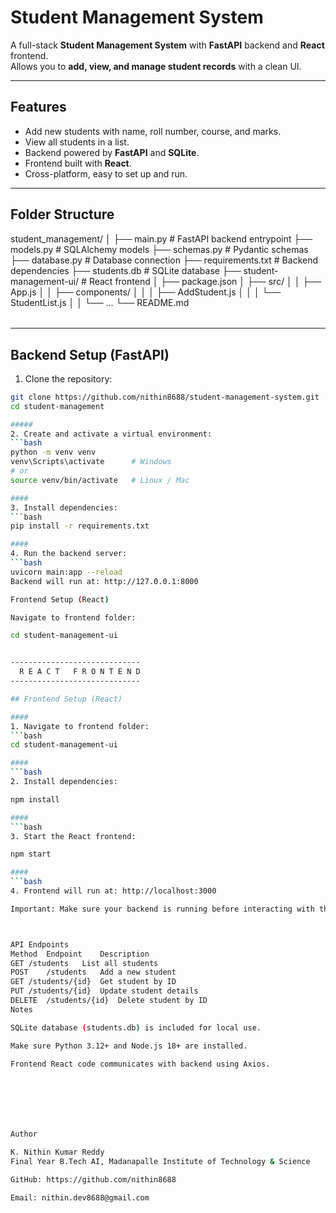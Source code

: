 # Student Management System

A full-stack **Student Management System** with **FastAPI** backend and **React** frontend.  
Allows you to **add, view, and manage student records** with a clean UI.

---

## Features

- Add new students with name, roll number, course, and marks.
- View all students in a list.
- Backend powered by **FastAPI** and **SQLite**.
- Frontend built with **React**.
- Cross-platform, easy to set up and run.

---

## Folder Structure

student_management/
│
├── main.py # FastAPI backend entrypoint
├── models.py # SQLAlchemy models
├── schemas.py # Pydantic schemas
├── database.py # Database connection
├── requirements.txt # Backend dependencies
├── students.db # SQLite database
├── student-management-ui/ # React frontend
│ ├── package.json
│ ├── src/
│ │ ├── App.js
│ │ ├── components/
│ │ │ ├── AddStudent.js
│ │ │ └── StudentList.js
│ │ └── ...
└── README.md


######

---

## Backend Setup (FastAPI)

1. Clone the repository:

```bash
git clone https://github.com/nithin8688/student-management-system.git
cd student-management

#####
2. Create and activate a virtual environment:
```bash
python -m venv venv
venv\Scripts\activate      # Windows
# or
source venv/bin/activate   # Linux / Mac

####
3. Install dependencies:
```bash
pip install -r requirements.txt

####
4. Run the backend server:
```bash
uvicorn main:app --reload
Backend will run at: http://127.0.0.1:8000

Frontend Setup (React)

Navigate to frontend folder:

cd student-management-ui


-----------------------------
  R E A C T   F R O N T E N D
-----------------------------

## Frontend Setup (React)

####
1. Navigate to frontend folder:
```bash
cd student-management-ui

####
```bash
2. Install dependencies:

npm install

####
```bash
3. Start the React frontend:

npm start

####
```bash
4. Frontend will run at: http://localhost:3000

Important: Make sure your backend is running before interacting with the frontend. Axios API calls in the frontend are pointed to http://127.0.0.1:8000/students.



API Endpoints
Method	Endpoint	Description
GET	/students	List all students
POST	/students	Add a new student
GET	/students/{id}	Get student by ID
PUT	/students/{id}	Update student details
DELETE	/students/{id}	Delete student by ID
Notes

SQLite database (students.db) is included for local use.

Make sure Python 3.12+ and Node.js 18+ are installed.

Frontend React code communicates with backend using Axios.







Author

K. Nithin Kumar Reddy
Final Year B.Tech AI, Madanapalle Institute of Technology & Science

GitHub: https://github.com/nithin8688

Email: nithin.dev8688@gmail.com
